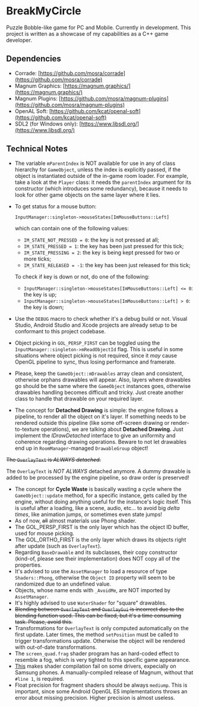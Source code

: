 # BreakMyCircle

Puzzle Bobble-like game for PC and Mobile. Currently in development. This project is written as a showcase of my capabilities as a C++ game developer.

## Dependencies

- Corrade: [https://github.com/mosra/corrade](https://github.com/mosra/corrade)
- Magnum Graphics: [https://magnum.graphics/](https://magnum.graphics/)
- Magnum Plugins: [https://github.com/mosra/magnum-plugins](https://github.com/mosra/magnum-plugins)
- OpenAL Soft: [https://github.com/kcat/openal-soft](https://github.com/kcat/openal-soft)
- SDL2 (for Windows only): [https://www.libsdl.org/](https://www.libsdl.org/)

## Technical Notes

- The variable `mParentIndex` is NOT available for use in any of class hierarchy for `GameObject`, unless the index is explicitly passed, if the object is instantiated outside of the in-game room loader. For example, take a look at the `Player` class: it needs the `parentIndex` argument for its constructor (which introduces some redundancy), because it needs to look for other game objects on the same layer where it lies.
- To get status for a mouse button:

  `InputManager::singleton->mouseStates[ImMouseButtons::Left]`

  which can contain one of the following values:
  
  - `IM_STATE_NOT_PRESSED = 0`: the key is not pressed at all;
  - `IM_STATE_PRESSED = 1`: the key has been just pressed for this tick;
  - `IM_STATE_PRESSING = 2`: the key is being kept pressed for two or more ticks;
  - `IM_STATE_RELEASED = -1`: the key has been just released for this tick;

  To check if key is down or not, do one of the following:

  - `InputManager::singleton->mouseStates[ImMouseButtons::Left] <= 0`: the key is up;
  - `InputManager::singleton->mouseStates[ImMouseButtons::Left] > 0`: the key is down;

- Use the `DEBUG` macro to check whether it's a debug build or not. Visual Studio, Android Studio and Xcode projects are already setup to be conformant to this project codebase.
- Object picking in `GOL_PERSP_FIRST` can be toggled using the `InputManager::singleton->mReadObjectId` flag. This is useful in some situations where object picking is not required, since it *may* cause OpenGL pipeline to sync, thus losing performance and framerate.
- Please, keep the `GameObject::mDrawables` array clean and consistent, otherwise orphans drawables will appear. Also, layers where drawables go should be the same where the `GameObject` instances goes, otherwise drawables handling becomes difficult and tricky. Just create another class to handle that drawable on your required layer.
- The concept for **Detached Drawing** is simple: the engine follows a pipeline, to render all the object on it's layer. If something needs to be rendered outside this pipeline (like some off-screen drawing or render-to-texture operations), we are talking about **Detached Drawing**. Just implement the *IDrawDetached* interface to give an uniformity and coherence regarding drawing operations. Beware to not let drawables end up in `RoomManager`-managed `DrawableGroup` object!

~~The `OverlayText` is *ALWAYS detached*.~~

The `OverlayText` is *NOT ALWAYS* detached anymore. A dummy drawable is added to be processed by the engine pipeline, so draw order is preserved!
- The concept for **Cycle Waste** is basically wasting a cycle where the `GameObject::update` method, for a specific instance, gets called by the engine, without doing anything useful for the instance's logic itself. This is useful after a loading, like a scene, audio, etc... to avoid big *delta times*, like animation jumps, or sometimes even state jumps!
- As of now, ~~all~~ almost materials use Phong shader.
- The GOL_PERSP_FIRST is the only layer which has the object ID buffer, used for mouse picking.
- The GOL_ORTHO_FIRST is the only layer which draws its objects right after update (such as `OverlayText`).
- Regarding `BaseDrawable` and its subclasses, their copy constructor (kind-of, please see their implementation) does NOT copy all of the properties.
- It's advised to use the `AssetManager` to load a resource of type `Shaders::Phong`, otherwise the `Object ID` property will seem to be randomized due to an undefined value.
- Objects, whose name ends with `_AvoidMe`, are NOT imported by `AssetManager`.
- It's highly advised to use `WaterShader` for "square" drawables.
- ~~Blending between `OverlayText` and `OverlayGui` is incorrect due to the blending function used. This can be fixed, but it's a time consuming task. Please, avoid this.~~
- Transformations for `OverlayText` is only computed automatically on the first update. Later times, the method `setPosition` must be called to trigger transformations update. Otherwise the object will be rendered with out-of-date transformations.
- The `screen_quad.frag` shader program has an hard-coded effect to resemble a fog, which is very tighted to this specific game appearance.
- [This](https://github.com/mosra/magnum/blob/3d136503d8a959b4c260b9b60ca925566cc9d095/src/Magnum/GL/Shader.cpp#L722) makes shader compilation fail on some drivers, expecially on Samsung phones. A manually-compiled release of Magnum, without that `#line 1`, is required.
- Float precision for fragment shaders should be always `mediump`. This is important, since some Android OpenGL ES implementations throws an error about missing precision. Higher precision is almost useless.
